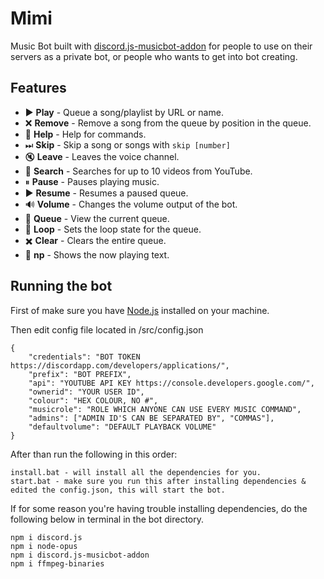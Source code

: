 # Mimi
Music Bot built with [discord.js-musicbot-addon](https://github.com/DarkoPendragon/discord.js-musicbot-addon) for people to use on their servers as a private bot, 
or people who wants to get into bot creating.

## Features
* ▶️ **Play** - 
Queue a song/playlist by URL or name.
* ❌ **Remove** - 
Remove a song from the queue by position in the queue.
* 📃 **Help** - 
Help for commands.
* ⏭ **Skip** - 
Skip a song or songs with `skip [number]`
* 🔇 **Leave** - 
Leaves the voice channel.
* 🔎 **Search** - 
Searches for up to 10 videos from YouTube.
* ⏸ **Pause** - 
Pauses playing music.
* ▶️ **Resume** - 
Resumes a paused queue.
* 🔊 **Volume** - 
Changes the volume output of the bot.
* 📑 **Queue** - 
View the current queue.
* 🔁 **Loop** - 
Sets the loop state for the queue.
* ✖️ **Clear** - 
Clears the entire queue.
* 🎵 **np** - 
Shows the now playing text.

## Running the bot
First of make sure you have [Node.js](https://nodejs.org/en/) installed on your machine.

Then edit config file located in /src/config.json
```
{
    "credentials": "BOT TOKEN https://discordapp.com/developers/applications/",
    "prefix": "BOT PREFIX",
    "api": "YOUTUBE API KEY https://console.developers.google.com/",
    "ownerid": "YOUR USER ID",
    "colour": "HEX COLOUR, NO #",
    "musicrole": "ROLE WHICH ANYONE CAN USE EVERY MUSIC COMMAND",
    "admins": ["ADMIN ID'S CAN BE SEPARATED BY", "COMMAS"],
    "defaultvolume": "DEFAULT PLAYBACK VOLUME"
}
```
After than run the following in this order:
```
install.bat - will install all the dependencies for you.
start.bat - make sure you run this after installing dependencies & edited the config.json, this will start the bot.
```
If for some reason you're having trouble installing dependencies, do the following below in terminal in the bot directory.
```
npm i discord.js
npm i node-opus
npm i discord.js-musicbot-addon
npm i ffmpeg-binaries
```
